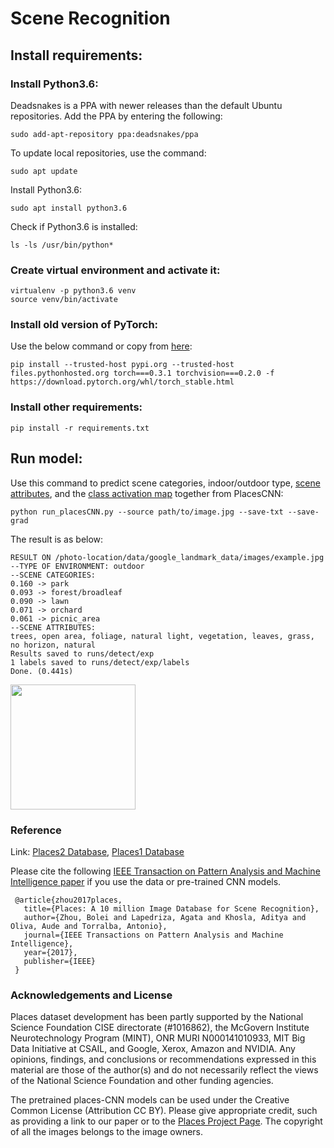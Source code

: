 # Scene Recognition

## Install requirements:

### Install Python3.6:
Deadsnakes is a PPA with newer releases than the default Ubuntu repositories. Add the PPA by entering the following:
```
sudo add-apt-repository ppa:deadsnakes/ppa
```
To update local repositories, use the command:
```
sudo apt update
```
Install Python3.6:
```
sudo apt install python3.6
```
Check if Python3.6 is installed:
```
ls -ls /usr/bin/python*
```
### Create virtual environment and activate it:
```
virtualenv -p python3.6 venv
source venv/bin/activate
```
### Install old version of PyTorch:
Use the below command or copy from [here](torch_install.txt):
```
pip install --trusted-host pypi.org --trusted-host files.pythonhosted.org torch===0.3.1 torchvision===0.2.0 -f https://download.pytorch.org/whl/torch_stable.html
```
### Install other requirements:
```
pip install -r requirements.txt
```

## Run model:
Use this command to predict scene categories, indoor/outdoor type, [scene attributes](https://cs.brown.edu/~gen/sunattributes.html), and the [class activation map](http://cnnlocalization.csail.mit.edu/) together from PlacesCNN:
```
python run_placesCNN.py --source path/to/image.jpg --save-txt --save-grad
```
The result is as below:
```
RESULT ON /photo-location/data/google_landmark_data/images/example.jpg
--TYPE OF ENVIRONMENT: outdoor
--SCENE CATEGORIES:
0.160 -> park
0.093 -> forest/broadleaf
0.090 -> lawn
0.071 -> orchard
0.061 -> picnic_area
--SCENE ATTRIBUTES:
trees, open area, foliage, natural light, vegetation, leaves, grass, no horizon, natural
Results saved to runs/detect/exp
1 labels saved to runs/detect/exp/labels
Done. (0.441s)
```
<img src="./example.jpg" height="200">

### Reference
Link: [Places2 Database](http://places2.csail.mit.edu), [Places1 Database](http://places.csail.mit.edu)

Please cite the following [IEEE Transaction on Pattern Analysis and Machine Intelligence paper](http://places2.csail.mit.edu/PAMI_places.pdf) if you use the data or pre-trained CNN models.

```
 @article{zhou2017places,
   title={Places: A 10 million Image Database for Scene Recognition},
   author={Zhou, Bolei and Lapedriza, Agata and Khosla, Aditya and Oliva, Aude and Torralba, Antonio},
   journal={IEEE Transactions on Pattern Analysis and Machine Intelligence},
   year={2017},
   publisher={IEEE}
 }
```

### Acknowledgements and License

Places dataset development has been partly supported by the National Science Foundation CISE directorate (#1016862), the McGovern Institute Neurotechnology Program (MINT), ONR MURI N000141010933, MIT Big Data Initiative at CSAIL, and Google, Xerox, Amazon and NVIDIA. Any opinions, findings, and conclusions or recommendations expressed in this material are those of the author(s) and do not necessarily reflect the views of the National Science Foundation and other funding agencies. 

The pretrained places-CNN models can be used under the Creative Common License (Attribution CC BY). Please give appropriate credit, such as providing a link to our paper or to the [Places Project Page](http://places2.csail.mit.edu). The copyright of all the images belongs to the image owners.
